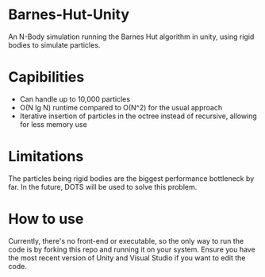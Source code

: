 # Barnes-Hut-Unity
An N-Body simulation running the Barnes Hut algorithm in unity, using rigid bodies to simulate particles.  

# Capibilities
- Can handle up to 10,000 particles  
- O(N lg N) runtime compared to O(N^2) for the usual approach  
- Iterative insertion of particles in the octree instead of recursive, allowing for less memory use

# Limitations
The particles being rigid bodies are the biggest performance bottleneck by far. In the future, DOTS will be used to solve this problem.

# How to use
Currently, there's no front-end or executable, so the only way to run the code is by forking this repo and running it on your system. Ensure you have the most recent version of Unity and Visual Studio if you want to edit the code.
